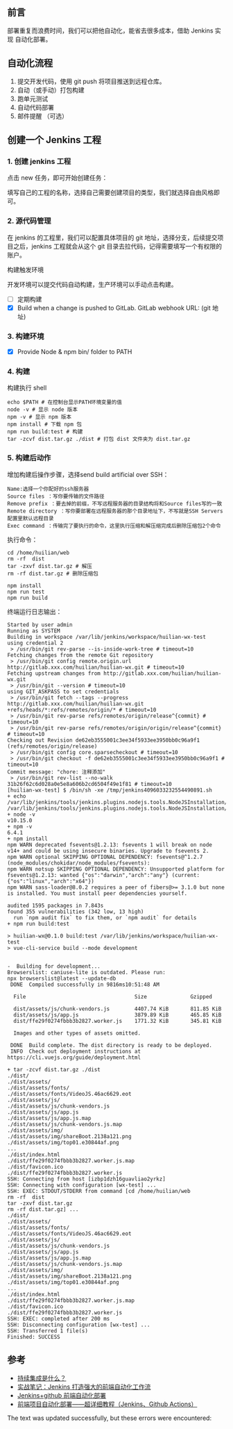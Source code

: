 ## 前言

部署重复而浪费时间，我们可以把他自动化，能省去很多成本，借助 Jenkins 实现 自动化部署。

## 自动化流程

1.  提交开发代码，使用 git push 将项目推送到远程仓库。
2.  自动（或手动）打包构建
3.  跑单元测试
4.  自动代码部署
5.  邮件提醒 （可选）

## 创建一个 Jenkins 工程

### 1\. 创建 jenkins 工程

点击 new 任务，即可开始创建任务：

填写自己的工程的名称，选择自己需要创建项目的类型，我们就选择自由风格即可。

### 2\. 源代码管理

在 jenkins 的工程里，我们可以配置具体项目的 git 地址，选择分支，后续提交项目之后，jenkins 工程就会从这个 git 目录去拉代码，记得需要填写一个有权限的账户。

构建触发环境

开发环境可以提交代码自动构建，生产环境可以手动点击构建。

-   [ ]  定期构建
-   [x]  Build when a change is pushed to GitLab. GitLab webhook URL: (git 地址)

### 3\. 构建环境

-   [x]  Provide Node & npm bin/ folder to PATH

### 4\. 构建

构建执行 shell

```shell
echo $PATH # 在控制台显示PATH环境变量的值
node -v # 显示 node 版本
npm -v # 显示 npm 版本
npm install # 下载 npm 包
npm run build:test # 构建
tar -zcvf dist.tar.gz ./dist # 打包 dist 文件夹为 dist.tar.gz
```

### 5\. 构建后动作

增加构建后操作步骤，选择send build artificial over SSH：

    Name:选择一个你配好的ssh服务器
    Source files ：写你要传输的文件路径
    Remove prefix ：要去掉的前缀，不写远程服务器的目录结构将和Source files写的一致
    Remote directory ：写你要部署在远程服务器的那个目录地址下，不写就是SSH Servers配置里默认远程目录
    Exec command ：传输完了要执行的命令，这里执行压缩和解压缩完成后删除压缩包2个命令
    

执行命令：

```shell
cd /home/huilian/web
rm -rf  dist
tar -zxvf dist.tar.gz # 解压
rm -rf dist.tar.gz # 删除压缩包
```

```shell
npm install
npm run test
npm run build
```

终端运行日志输出：

```shell
Started by user admin
Running as SYSTEM
Building in workspace /var/lib/jenkins/workspace/huilian-wx-test
using credential 2
 > /usr/bin/git rev-parse --is-inside-work-tree # timeout=10
Fetching changes from the remote Git repository
 > /usr/bin/git config remote.origin.url http://gitlab.xxx.com/huilian/huilian-wx.git # timeout=10
Fetching upstream changes from http://gitlab.xxx.com/huilian/huilian-wx.git
 > /usr/bin/git --version # timeout=10
using GIT_ASKPASS to set credentials
 > /usr/bin/git fetch --tags --progress http://gitlab.xxx.com/huilian/huilian-wx.git +refs/heads/*:refs/remotes/origin/* # timeout=10
 > /usr/bin/git rev-parse refs/remotes/origin/release^{commit} # timeout=10
 > /usr/bin/git rev-parse refs/remotes/origin/origin/release^{commit} # timeout=10
Checking out Revision de62eb3555001c3ee34f5933ee3950bb0c96a9f1 (refs/remotes/origin/release)
 > /usr/bin/git config core.sparsecheckout # timeout=10
 > /usr/bin/git checkout -f de62eb3555001c3ee34f5933ee3950bb0c96a9f1 # timeout=10
Commit message: "chore: 注释添加"
 > /usr/bin/git rev-list --no-walk 31b26f62c6d028a0e5e8a606b2cd6504f49e1f81 # timeout=10
[huilian-wx-test] $ /bin/sh -xe /tmp/jenkins4096033232554490891.sh
+ echo /var/lib/jenkins/tools/jenkins.plugins.nodejs.tools.NodeJSInstallation/NodeJS/bin:/sbin:/usr/sbin:/bin:/usr/bin
/var/lib/jenkins/tools/jenkins.plugins.nodejs.tools.NodeJSInstallation/NodeJS/bin:/sbin:/usr/sbin:/bin:/usr/bin
+ node -v
v10.15.0
+ npm -v
6.4.1
+ npm install
npm WARN deprecated fsevents@1.2.13: fsevents 1 will break on node v14+ and could be using insecure binaries. Upgrade to fsevents 2.
npm WARN optional SKIPPING OPTIONAL DEPENDENCY: fsevents@^1.2.7 (node_modules/chokidar/node_modules/fsevents):
npm WARN notsup SKIPPING OPTIONAL DEPENDENCY: Unsupported platform for fsevents@1.2.13: wanted {"os":"darwin","arch":"any"} (current: {"os":"linux","arch":"x64"})
npm WARN sass-loader@8.0.2 requires a peer of fibers@>= 3.1.0 but none is installed. You must install peer dependencies yourself.

audited 1595 packages in 7.843s
found 355 vulnerabilities (342 low, 13 high)
  run `npm audit fix` to fix them, or `npm audit` for details
+ npm run build:test

> huilian-wx@0.1.0 build:test /var/lib/jenkins/workspace/huilian-wx-test
> vue-cli-service build --mode development


-  Building for development...
Browserslist: caniuse-lite is outdated. Please run:
npx browserslist@latest --update-db
 DONE  Compiled successfully in 9816ms10:51:48 AM

  File                                   Size              Gzipped

  dist/assets/js/chunk-vendors.js        4407.74 KiB       811.85 KiB
  dist/assets/js/app.js                  3879.89 KiB       465.85 KiB
  dist/ffe29f0274fbbb3b2827.worker.js    1771.32 KiB       345.81 KiB

  Images and other types of assets omitted.

 DONE  Build complete. The dist directory is ready to be deployed.
 INFO  Check out deployment instructions at https://cli.vuejs.org/guide/deployment.html

+ tar -zcvf dist.tar.gz ./dist
./dist/
./dist/assets/
./dist/assets/fonts/
./dist/assets/fonts/VideoJS.46ac6629.eot
./dist/assets/js/
./dist/assets/js/chunk-vendors.js
./dist/assets/js/app.js
./dist/assets/js/app.js.map
./dist/assets/js/chunk-vendors.js.map
./dist/assets/img/
./dist/assets/img/shareBoot.2138a121.png
./dist/assets/img/top01.e30844af.png
...
./dist/index.html
./dist/ffe29f0274fbbb3b2827.worker.js.map
./dist/favicon.ico
./dist/ffe29f0274fbbb3b2827.worker.js
SSH: Connecting from host [izbp1dzh16guavliao2yrkz]
SSH: Connecting with configuration [wx-test] ...
SSH: EXEC: STDOUT/STDERR from command [cd /home/huilian/web
rm -rf  dist
tar -zxvf dist.tar.gz
rm -rf dist.tar.gz] ...
./dist/
./dist/assets/
./dist/assets/fonts/
./dist/assets/fonts/VideoJS.46ac6629.eot
./dist/assets/js/
./dist/assets/js/chunk-vendors.js
./dist/assets/js/app.js
./dist/assets/js/app.js.map
./dist/assets/js/chunk-vendors.js.map
./dist/assets/img/
./dist/assets/img/shareBoot.2138a121.png
./dist/assets/img/top01.e30844af.png
...
./dist/index.html
./dist/ffe29f0274fbbb3b2827.worker.js.map
./dist/favicon.ico
./dist/ffe29f0274fbbb3b2827.worker.js
SSH: EXEC: completed after 200 ms
SSH: Disconnecting configuration [wx-test] ...
SSH: Transferred 1 file(s)
Finished: SUCCESS
```

## 参考

-   [持续集成是什么？](http://www.ruanyifeng.com/blog/2015/09/continuous-integration.html)
-   [实战笔记：Jenkins 打造强大的前端自动化工作流](https://juejin.im/post/6844903591417757710)
-   [Jenkins+github 前端自动化部署](https://segmentfault.com/a/1190000010200161)
-   [前端项目自动化部署——超详细教程（Jenkins、Github Actions）](https://beta.segmentfault.com/a/1190000037601754)

The text was updated successfully, but these errors were encountered: